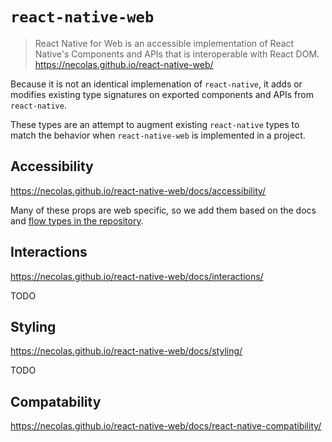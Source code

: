 # `react-native-web`

> React Native for Web is an accessible implementation of React Native's Components and APIs that is interoperable with React DOM. https://necolas.github.io/react-native-web/

Because it is not an identical implemenation of `react-native`, it adds or modifies existing type signatures on exported components and APIs from `react-native`.

These types are an attempt to augment existing `react-native` types to match the behavior when `react-native-web` is implemented in a project.

## Accessibility

https://necolas.github.io/react-native-web/docs/accessibility/

Many of these props are web specific, so we add them based on the docs and [flow types in the repository](https://github.com/necolas/react-native-web/blob/fa47f80d34ee6cde2536b2a2241e326f84b633c4/packages/react-native-web/src/exports/View/types.js#L27-L91).

## Interactions

https://necolas.github.io/react-native-web/docs/interactions/

TODO

## Styling

https://necolas.github.io/react-native-web/docs/styling/

TODO

## Compatability

https://necolas.github.io/react-native-web/docs/react-native-compatibility/
